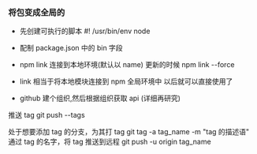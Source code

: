 ### 将包变成全局的

- 先创建可执行的脚本 #! /usr/bin/env node
- 配制 package.json 中的 bin 字段
- npm link 连接到本地环境(默认以 name) 更新的时候 npm link --force

- link 相当于将本地模块连接到 npm 全局环境中 以后就可以直接使用了
- github 建个组织,然后根据组织获取 api (详细再研究)

推送 tag
git push --tags

处于想要添加 tag 的分支，为其打 tag
git tag -a tag_name -m "tag 的描述语"
通过 tag 的名字，将 tag 推送到远程
git push -u origin tag_name
